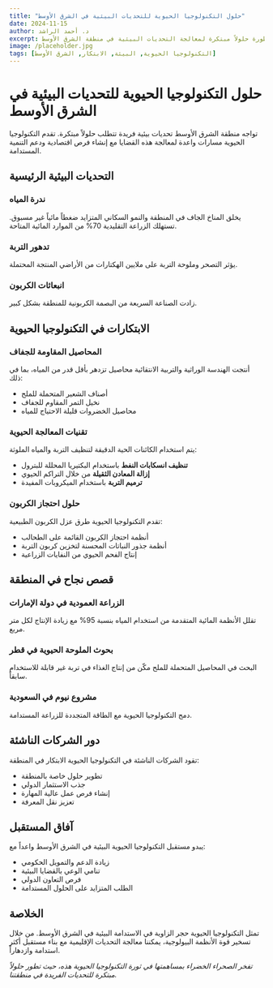 ```yaml
---
title: "حلول التكنولوجيا الحيوية للتحديات البيئية في الشرق الأوسط"
date: 2024-11-15
author: د. أحمد الراشد
excerpt: كيف تقدم التكنولوجيا الحيوية المتطورة حلولاً مبتكرة لمعالجة التحديات البيئية في منطقة الشرق الأوسط.
image: /placeholder.jpg
tags: [التكنولوجيا الحيوية, البيئة, الابتكار, الشرق الأوسط]
---
```


# حلول التكنولوجيا الحيوية للتحديات البيئية في الشرق الأوسط

تواجه منطقة الشرق الأوسط تحديات بيئية فريدة تتطلب حلولاً مبتكرة. تقدم التكنولوجيا الحيوية مسارات واعدة لمعالجة هذه القضايا مع إنشاء فرص اقتصادية ودعم التنمية المستدامة.

## التحديات البيئية الرئيسية

### ندرة المياه
يخلق المناخ الجاف في المنطقة والنمو السكاني المتزايد ضغطاً مائياً غير مسبوق. تستهلك الزراعة التقليدية 70% من الموارد المائية المتاحة.

### تدهور التربة
يؤثر التصحر وملوحة التربة على ملايين الهكتارات من الأراضي المنتجة المحتملة.

### انبعاثات الكربون
زادت الصناعة السريعة من البصمة الكربونية للمنطقة بشكل كبير.

## الابتكارات في التكنولوجيا الحيوية

### المحاصيل المقاومة للجفاف
أنتجت الهندسة الوراثية والتربية الانتقائية محاصيل تزدهر بأقل قدر من المياه، بما في ذلك:
- أصناف الشعير المتحملة للملح
- نخيل التمر المقاوم للجفاف
- محاصيل الخضروات قليلة الاحتياج للمياه

### تقنيات المعالجة الحيوية
يتم استخدام الكائنات الحية الدقيقة لتنظيف التربة والمياه الملوثة:
- **تنظيف انسكابات النفط** باستخدام البكتيريا المحللة للبترول
- **إزالة المعادن الثقيلة** من خلال التراكم الحيوي
- **ترميم التربة** باستخدام الميكروبات المفيدة

### حلول احتجاز الكربون
تقدم التكنولوجيا الحيوية طرق عزل الكربون الطبيعية:
- أنظمة احتجاز الكربون القائمة على الطحالب
- أنظمة جذور النباتات المحسنة لتخزين كربون التربة
- إنتاج الفحم الحيوي من النفايات الزراعية

## قصص نجاح في المنطقة

### الزراعة العمودية في دولة الإمارات
تقلل الأنظمة المائية المتقدمة من استخدام المياه بنسبة 95% مع زيادة الإنتاج لكل متر مربع.

### بحوث الملوحة الحيوية في قطر
البحث في المحاصيل المتحملة للملح مكّن من إنتاج الغذاء في تربة غير قابلة للاستخدام سابقاً.

### مشروع نيوم في السعودية
دمج التكنولوجيا الحيوية مع الطاقة المتجددة للزراعة المستدامة.

## دور الشركات الناشئة

تقود الشركات الناشئة في التكنولوجيا الحيوية الابتكار في المنطقة:
- تطوير حلول خاصة بالمنطقة
- جذب الاستثمار الدولي
- إنشاء فرص عمل عالية المهارة
- تعزيز نقل المعرفة

## آفاق المستقبل

يبدو مستقبل التكنولوجيا الحيوية البيئية في الشرق الأوسط واعداً مع:
- زيادة الدعم والتمويل الحكومي
- تنامي الوعي بالقضايا البيئية
- فرص التعاون الدولي
- الطلب المتزايد على الحلول المستدامة

## الخلاصة

تمثل التكنولوجيا الحيوية حجر الزاوية في الاستدامة البيئية في الشرق الأوسط. من خلال تسخير قوة الأنظمة البيولوجية، يمكننا معالجة التحديات الإقليمية مع بناء مستقبل أكثر استدامة وازدهاراً.

*تفخر الصحراء الخضراء بمساهمتها في ثورة التكنولوجيا الحيوية هذه، حيث تطور حلولاً مبتكرة للتحديات الفريدة في منطقتنا.*
